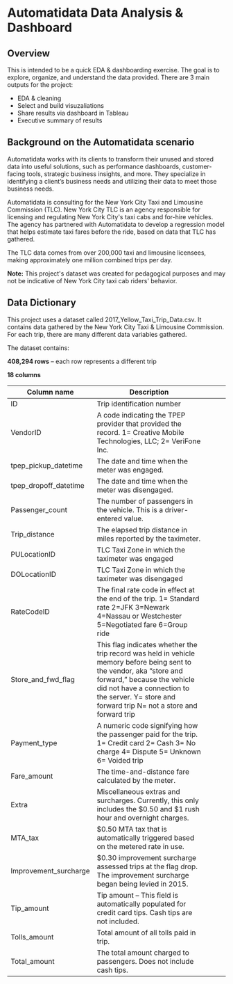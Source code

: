 # Automatidata Data Analysis & Dashboard

## Overview

This is intended to be a quick EDA & dashboarding exercise. The goal is to explore, organize, and understand the data provided. There are 3 main outputs for the project:

* EDA & cleaning
* Select and build visuzaliations
* Share results via dashboard in Tableau
* Executive summary of results

## Background on the Automatidata scenario

Automatidata works with its clients to transform their unused and stored data into useful solutions, such as performance dashboards, customer-facing tools, strategic business insights, and more. They specialize in identifying a client’s business needs and utilizing their data to meet those business needs. 

Automatidata is consulting for the New York City Taxi and Limousine Commission (TLC). New York City TLC is an agency responsible for licensing and regulating New York City's taxi cabs and for-hire vehicles. The agency has partnered with Automatidata to develop a regression model that helps estimate taxi fares before the ride, based on data that TLC has gathered. 

The TLC data comes from over 200,000 taxi and limousine licensees, making approximately one million combined trips per day. 

**Note:** This project's dataset was created for pedagogical purposes and may not be indicative of New York City taxi cab riders' behavior. 

## Data Dictionary

This project uses a dataset called 2017_Yellow_Taxi_Trip_Data.csv. It contains data gathered by the New York City Taxi & Limousine Commission. For each trip, there are many different data variables gathered. 

The dataset contains:

**408,294 rows** – each row represents a different trip

**18 columns**


| Column name            | Description                                                                                                                                                                                                                                                |   |   |   |
|------------------------|------------------------------------------------------------------------------------------------------------------------------------------------------------------------------------------------------------------------------------------------------------|---|---|---|
| ID                     | Trip identification number                                                                                                                                                                                                                                 |   |   |   |
| VendorID               | A code indicating the TPEP provider that provided the record.   1= Creative Mobile Technologies, LLC;  2= VeriFone Inc.                                                                                                                                    |   |   |   |
| tpep_pickup_datetime   | The date and time when the meter was engaged.                                                                                                                                                                                                              |   |   |   |
| tpep_dropoff_datetime  | The date and time when the meter was disengaged.                                                                                                                                                                                                           |   |   |   |
| Passenger_count        | The number of passengers in the vehicle.   This is a driver-entered value.                                                                                                                                                                                 |   |   |   |
| Trip_distance          | The elapsed trip distance in miles reported by the taximeter.                                                                                                                                                                                              |   |   |   |
| PULocationID           | TLC Taxi Zone in which the taximeter was engaged                                                                                                                                                                                                           |   |   |   |
| DOLocationID           | TLC Taxi Zone in which the taximeter was disengaged                                                                                                                                                                                                        |   |   |   |
| RateCodeID             | The final rate code in effect at the end of the trip.  1= Standard rate  2=JFK  3=Newark  4=Nassau or Westchester  5=Negotiated fare  6=Group ride                                                                                                         |   |   |   |
| Store_and_fwd_flag     | This flag indicates whether the trip record was held in vehicle memory before being sent to the vendor, aka “store and forward,”  because the vehicle did not have a connection to the server.  Y= store and forward trip  N= not a store and forward trip |   |   |   |
| Payment_type           | A numeric code signifying how the passenger paid for the trip.   1= Credit card  2= Cash  3= No charge  4= Dispute  5= Unknown  6= Voided trip                                                                                                             |   |   |   |
| Fare_amount            | The time-and-distance fare calculated by the meter.                                                                                                                                                                                                        |   |   |   |
| Extra                  | Miscellaneous extras and surcharges. Currently, this only includes the $0.50 and $1 rush hour and overnight charges.                                                                                                                                       |   |   |   |
| MTA_tax                | $0.50 MTA tax that is automatically triggered based on the metered rate in use.                                                                                                                                                                            |   |   |   |
| Improvement_surcharge  | $0.30 improvement surcharge assessed trips at the flag drop. The  improvement surcharge began being levied in 2015.                                                                                                                                        |   |   |   |
| Tip_amount             | Tip amount – This field is automatically populated for credit card tips. Cash tips are not included.                                                                                                                                                       |   |   |   |
| Tolls_amount           | Total amount of all tolls paid in trip.                                                                                                                                                                                                                    |   |   |   |
| Total_amount           | The total amount charged to passengers. Does not include cash tips.                                                                                                                                                                                        |   |   |   |